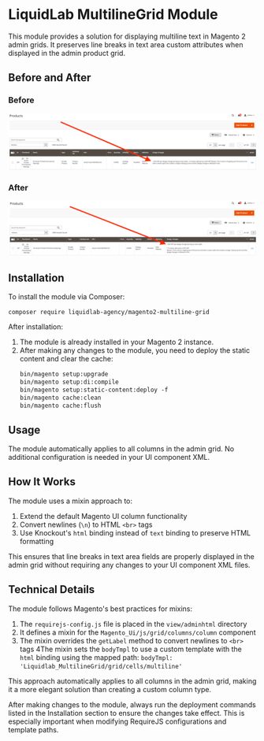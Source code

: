 # LiquidLab MultilineGrid Module

This module provides a solution for displaying multiline text in Magento 2 admin grids. It preserves line breaks in text area custom attributes when displayed in the admin product grid.

## Before and After

### Before
![Before](media/before.png)

### After
![After](media/after.png)

## Installation

To install the module via Composer:
```
composer require liquidlab-agency/magento2-multiline-grid
```

After installation:
1. The module is already installed in your Magento 2 instance.
2. After making any changes to the module, you need to deploy the static content and clear the cache:
   ```
   bin/magento setup:upgrade
   bin/magento setup:di:compile
   bin/magento setup:static-content:deploy -f
   bin/magento cache:clean
   bin/magento cache:flush
   ```

## Usage

The module automatically applies to all columns in the admin grid. No additional configuration is needed in your UI component XML.

## How It Works

The module uses a mixin approach to:

1. Extend the default Magento UI column functionality
2. Convert newlines (`\n`) to HTML `<br>` tags
3. Use Knockout's `html` binding instead of `text` binding to preserve HTML formatting

This ensures that line breaks in text area fields are properly displayed in the admin grid without requiring any changes to your UI component XML files.

## Technical Details

The module follows Magento's best practices for mixins:

1. The `requirejs-config.js` file is placed in the `view/adminhtml` directory
2. It defines a mixin for the `Magento_Ui/js/grid/columns/column` component
3. The mixin overrides the `getLabel` method to convert newlines to `<br>` tags
4The mixin sets the `bodyTmpl` to use a custom template with the `html` binding using the mapped path: `bodyTmpl: 'Liquidlab_MultilineGrid/grid/cells/multiline'`

This approach automatically applies to all columns in the admin grid, making it a more elegant solution than creating a custom column type.

After making changes to the module, always run the deployment commands listed in the Installation section to ensure the changes take effect. This is especially important when modifying RequireJS configurations and template paths.
